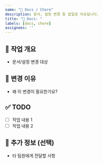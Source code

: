 ```yaml
---
name: "📝 Docs / Chore"
description: 문서, 설정 변경 등 잡일성 이슈입니다.
title: "📝 Docs: "
labels: [docs, chore]
assignees: ''
---
```


## 🧾 작업 개요

- 문서/설정 변경 대상

## 📌 변경 이유

- 왜 이 변경이 필요한가요?

## ✅ TODO

- [ ] 작업 내용 1
- [ ] 작업 내용 2

## 📎 추가 정보 (선택)

- 타 팀원에게 전달할 사항